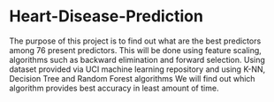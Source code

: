 # Heart-Disease-Prediction
The purpose of this project is to find out what are the best predictors among 76 present predictors. This will be done using feature scaling, algorithms such as backward elimination and forward selection. 
Using dataset provided via UCI machine learning repository and using K-NN, Decision Tree and Random Forest algorithms We will find out which algorithm provides best accuracy in least amount of time.
